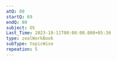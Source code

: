 ```yaml
---
atQ: 80
startQ: 69
endQ: 80
subject: OS
Last_Time: 2023-10-11T00:00:00.000+05:30
type: zealWorkBook
subType: topicWise
repeation: 5
---
```


